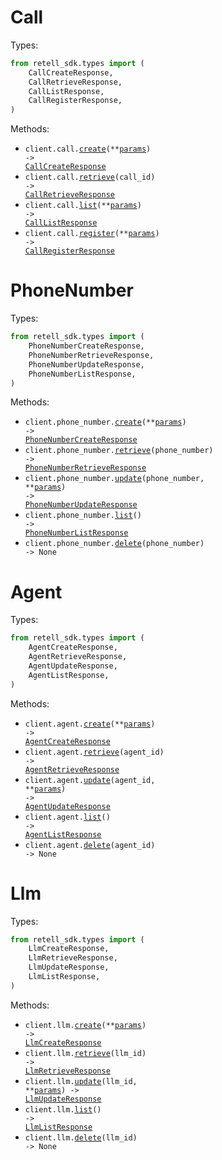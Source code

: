 # Call

Types:

```python
from retell_sdk.types import (
    CallCreateResponse,
    CallRetrieveResponse,
    CallListResponse,
    CallRegisterResponse,
)
```

Methods:

- <code title="post /create-phone-call">client.call.<a href="./src/retell_sdk/resources/call.py">create</a>(\*\*<a href="src/retell_sdk/types/call_create_params.py">params</a>) -> <a href="./src/retell_sdk/types/call_create_response.py">CallCreateResponse</a></code>
- <code title="get /get-call/{call_id}">client.call.<a href="./src/retell_sdk/resources/call.py">retrieve</a>(call_id) -> <a href="./src/retell_sdk/types/call_retrieve_response.py">CallRetrieveResponse</a></code>
- <code title="get /list-calls">client.call.<a href="./src/retell_sdk/resources/call.py">list</a>(\*\*<a href="src/retell_sdk/types/call_list_params.py">params</a>) -> <a href="./src/retell_sdk/types/call_list_response.py">CallListResponse</a></code>
- <code title="post /register-call">client.call.<a href="./src/retell_sdk/resources/call.py">register</a>(\*\*<a href="src/retell_sdk/types/call_register_params.py">params</a>) -> <a href="./src/retell_sdk/types/call_register_response.py">CallRegisterResponse</a></code>

# PhoneNumber

Types:

```python
from retell_sdk.types import (
    PhoneNumberCreateResponse,
    PhoneNumberRetrieveResponse,
    PhoneNumberUpdateResponse,
    PhoneNumberListResponse,
)
```

Methods:

- <code title="post /create-phone-number">client.phone_number.<a href="./src/retell_sdk/resources/phone_number.py">create</a>(\*\*<a href="src/retell_sdk/types/phone_number_create_params.py">params</a>) -> <a href="./src/retell_sdk/types/phone_number_create_response.py">PhoneNumberCreateResponse</a></code>
- <code title="get /get-phone-number/{phone_number}">client.phone_number.<a href="./src/retell_sdk/resources/phone_number.py">retrieve</a>(phone_number) -> <a href="./src/retell_sdk/types/phone_number_retrieve_response.py">PhoneNumberRetrieveResponse</a></code>
- <code title="patch /update-phone-number/{phone_number}">client.phone_number.<a href="./src/retell_sdk/resources/phone_number.py">update</a>(phone_number, \*\*<a href="src/retell_sdk/types/phone_number_update_params.py">params</a>) -> <a href="./src/retell_sdk/types/phone_number_update_response.py">PhoneNumberUpdateResponse</a></code>
- <code title="get /list-phone-number">client.phone_number.<a href="./src/retell_sdk/resources/phone_number.py">list</a>() -> <a href="./src/retell_sdk/types/phone_number_list_response.py">PhoneNumberListResponse</a></code>
- <code title="delete /delete-phone-number/{phone_number}">client.phone_number.<a href="./src/retell_sdk/resources/phone_number.py">delete</a>(phone_number) -> None</code>

# Agent

Types:

```python
from retell_sdk.types import (
    AgentCreateResponse,
    AgentRetrieveResponse,
    AgentUpdateResponse,
    AgentListResponse,
)
```

Methods:

- <code title="post /create-agent">client.agent.<a href="./src/retell_sdk/resources/agent.py">create</a>(\*\*<a href="src/retell_sdk/types/agent_create_params.py">params</a>) -> <a href="./src/retell_sdk/types/agent_create_response.py">AgentCreateResponse</a></code>
- <code title="get /get-agent/{agent_id}">client.agent.<a href="./src/retell_sdk/resources/agent.py">retrieve</a>(agent_id) -> <a href="./src/retell_sdk/types/agent_retrieve_response.py">AgentRetrieveResponse</a></code>
- <code title="patch /update-agent/{agent_id}">client.agent.<a href="./src/retell_sdk/resources/agent.py">update</a>(agent_id, \*\*<a href="src/retell_sdk/types/agent_update_params.py">params</a>) -> <a href="./src/retell_sdk/types/agent_update_response.py">AgentUpdateResponse</a></code>
- <code title="get /list-agents">client.agent.<a href="./src/retell_sdk/resources/agent.py">list</a>() -> <a href="./src/retell_sdk/types/agent_list_response.py">AgentListResponse</a></code>
- <code title="delete /delete-agent/{agent_id}">client.agent.<a href="./src/retell_sdk/resources/agent.py">delete</a>(agent_id) -> None</code>

# Llm

Types:

```python
from retell_sdk.types import (
    LlmCreateResponse,
    LlmRetrieveResponse,
    LlmUpdateResponse,
    LlmListResponse,
)
```

Methods:

- <code title="post /create-retell-llm">client.llm.<a href="./src/retell_sdk/resources/llm.py">create</a>(\*\*<a href="src/retell_sdk/types/llm_create_params.py">params</a>) -> <a href="./src/retell_sdk/types/llm_create_response.py">LlmCreateResponse</a></code>
- <code title="get /get-retell-llm/{llm_id}">client.llm.<a href="./src/retell_sdk/resources/llm.py">retrieve</a>(llm_id) -> <a href="./src/retell_sdk/types/llm_retrieve_response.py">LlmRetrieveResponse</a></code>
- <code title="patch /update-retell-llm/{llm_id}">client.llm.<a href="./src/retell_sdk/resources/llm.py">update</a>(llm_id, \*\*<a href="src/retell_sdk/types/llm_update_params.py">params</a>) -> <a href="./src/retell_sdk/types/llm_update_response.py">LlmUpdateResponse</a></code>
- <code title="get /list-retell-llm">client.llm.<a href="./src/retell_sdk/resources/llm.py">list</a>() -> <a href="./src/retell_sdk/types/llm_list_response.py">LlmListResponse</a></code>
- <code title="delete /delete-retell-llm/{llm_id}">client.llm.<a href="./src/retell_sdk/resources/llm.py">delete</a>(llm_id) -> None</code>
